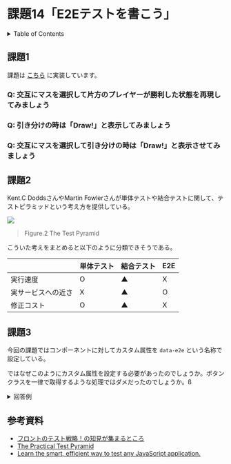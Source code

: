# 課題14「E2Eテストを書こう」

<!-- START doctoc generated TOC please keep comment here to allow auto update -->
<!-- DON'T EDIT THIS SECTION, INSTEAD RE-RUN doctoc TO UPDATE -->
<details>
<summary>Table of Contents</summary>

- [課題1](#%E8%AA%B2%E9%A1%8C1)
  - [Q: 交互にマスを選択して片方のプレイヤーが勝利した状態を再現してみましょう](#q-%E4%BA%A4%E4%BA%92%E3%81%AB%E3%83%9E%E3%82%B9%E3%82%92%E9%81%B8%E6%8A%9E%E3%81%97%E3%81%A6%E7%89%87%E6%96%B9%E3%81%AE%E3%83%97%E3%83%AC%E3%82%A4%E3%83%A4%E3%83%BC%E3%81%8C%E5%8B%9D%E5%88%A9%E3%81%97%E3%81%9F%E7%8A%B6%E6%85%8B%E3%82%92%E5%86%8D%E7%8F%BE%E3%81%97%E3%81%A6%E3%81%BF%E3%81%BE%E3%81%97%E3%82%87%E3%81%86)
  - [Q: 引き分けの時は「Draw!」と表示してみましょう](#q-%E5%BC%95%E3%81%8D%E5%88%86%E3%81%91%E3%81%AE%E6%99%82%E3%81%AFdraw%E3%81%A8%E8%A1%A8%E7%A4%BA%E3%81%97%E3%81%A6%E3%81%BF%E3%81%BE%E3%81%97%E3%82%87%E3%81%86)
  - [Q: 交互にマスを選択して引き分けの時は「Draw!」と表示させてみましょう](#q-%E4%BA%A4%E4%BA%92%E3%81%AB%E3%83%9E%E3%82%B9%E3%82%92%E9%81%B8%E6%8A%9E%E3%81%97%E3%81%A6%E5%BC%95%E3%81%8D%E5%88%86%E3%81%91%E3%81%AE%E6%99%82%E3%81%AFdraw%E3%81%A8%E8%A1%A8%E7%A4%BA%E3%81%95%E3%81%9B%E3%81%A6%E3%81%BF%E3%81%BE%E3%81%97%E3%82%87%E3%81%86)
- [課題2](#%E8%AA%B2%E9%A1%8C2)
- [課題3](#%E8%AA%B2%E9%A1%8C3)
- [参考資料](#%E5%8F%82%E8%80%83%E8%B3%87%E6%96%99)

</details>
<!-- END doctoc generated TOC please keep comment here to allow auto update -->

## 課題1

課題は [こちら](https://github.com/KeisukeShimokawa/react-tutorial-typescript) に実装しています。

### Q: 交互にマスを選択して片方のプレイヤーが勝利した状態を再現してみましょう

### Q: 引き分けの時は「Draw!」と表示してみましょう

### Q: 交互にマスを選択して引き分けの時は「Draw!」と表示させてみましょう

## 課題2

Kent.C DoddsさんやMartin Fowlerさんが単体テストや結合テストに関して、テストピラミッドという考え方を提供している。

![](https://martinfowler.com/articles/practical-test-pyramid/testPyramid.png)

> Figure.2 The Test Pyramid

こういた考えをまとめると以下のように分類できそうである。

|                    | 単体テスト | 結合テスト | E2E | 
| ------------------ | ---------- | ---------- | --- | 
| 実行速度           | O          | ▲         | X   | 
| 実サービスへの近さ | X          | ▲         | O   | 
| 修正コスト         | O          | ▲         | X   | 

## 課題3

今回の課題ではコンポーネントに対してカスタム属性を `data-e2e` という名称で設定している。

ではなぜこのようにカスタム属性を設定する必要があったのでしょうか。ボタンクラスを一律で取得するような処理ではダメだったのでしょうか。ß

<details>
<summary>回答例</summary>

- [Selecting Element](https://docs.cypress.io/guides/references/best-practices.html#Selecting-Elements)

</details>

## 参考資料

- [フロントのテスト戦略！の知見が集まるところ](https://zenn.dev/seya/scraps/6f930e359d6a7c)
- [The Practical Test Pyramid](https://martinfowler.com/articles/practical-test-pyramid.html)
- [Learn the smart, efficient way to test any JavaScript application.](https://testingjavascript.com/)